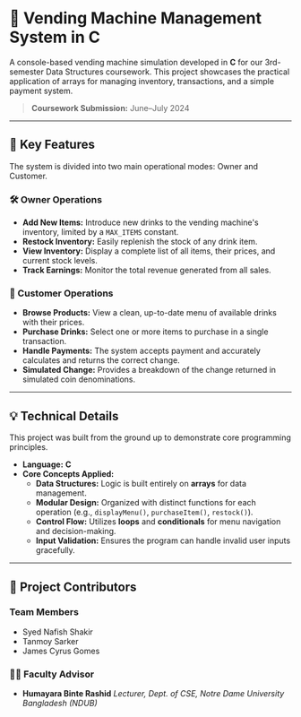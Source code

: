 # 🥤 Vending Machine Management System in C

A console-based vending machine simulation developed in **C** for our 3rd-semester Data Structures coursework. This project showcases the practical application of arrays for managing inventory, transactions, and a simple payment system.

> **Coursework Submission:** June–July 2024

---

## 🔧 Key Features

The system is divided into two main operational modes: Owner and Customer.

### 🛠️ Owner Operations
* **Add New Items:** Introduce new drinks to the vending machine's inventory, limited by a `MAX_ITEMS` constant.
* **Restock Inventory:** Easily replenish the stock of any drink item.
* **View Inventory:** Display a complete list of all items, their prices, and current stock levels.
* **Track Earnings:** Monitor the total revenue generated from all sales.

### 🎯 Customer Operations
* **Browse Products:** View a clean, up-to-date menu of available drinks with their prices.
* **Purchase Drinks:** Select one or more items to purchase in a single transaction.
* **Handle Payments:** The system accepts payment and accurately calculates and returns the correct change.
* **Simulated Change:** Provides a breakdown of the change returned in simulated coin denominations.

---

## 💡 Technical Details

This project was built from the ground up to demonstrate core programming principles.

* **Language:** **C**
* **Core Concepts Applied:**
    * **Data Structures:** Logic is built entirely on **arrays** for data management.
    * **Modular Design:** Organized with distinct functions for each operation (e.g., `displayMenu()`, `purchaseItem()`, `restock()`).
    * **Control Flow:** Utilizes **loops** and **conditionals** for menu navigation and decision-making.
    * **Input Validation:** Ensures the program can handle invalid user inputs gracefully.

---

## 👥 Project Contributors

### Team Members
* Syed Nafish Shakir
* Tanmoy Sarker
* James Cyrus Gomes

### 👩‍🏫 Faculty Advisor
* **Humayara Binte Rashid** *Lecturer, Dept. of CSE, Notre Dame University Bangladesh (NDUB)*

